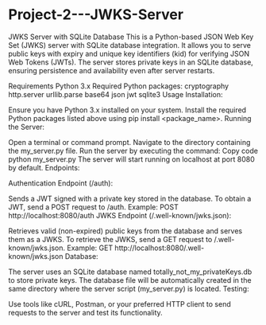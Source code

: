 # Project-2---JWKS-Server
JWKS Server with SQLite Database
This is a Python-based JSON Web Key Set (JWKS) server with SQLite database integration. It allows you to serve public keys with expiry and unique key identifiers (kid) for verifying JSON Web Tokens (JWTs). The server stores private keys in an SQLite database, ensuring persistence and availability even after server restarts.

Requirements
Python 3.x
Required Python packages:
cryptography
http.server
urllib.parse
base64
json
jwt
sqlite3
Usage
Installation:

Ensure you have Python 3.x installed on your system.
Install the required Python packages listed above using pip install <package_name>.
Running the Server:

Open a terminal or command prompt.
Navigate to the directory containing the my_server.py file.
Run the server by executing the command:
Copy code
python my_server.py
The server will start running on localhost at port 8080 by default.
Endpoints:

Authentication Endpoint (/auth):

Sends a JWT signed with a private key stored in the database.
To obtain a JWT, send a POST request to /auth.
Example: POST http://localhost:8080/auth
JWKS Endpoint (/.well-known/jwks.json):

Retrieves valid (non-expired) public keys from the database and serves them as a JWKS.
To retrieve the JWKS, send a GET request to /.well-known/jwks.json.
Example: GET http://localhost:8080/.well-known/jwks.json
Database:

The server uses an SQLite database named totally_not_my_privateKeys.db to store private keys.
The database file will be automatically created in the same directory where the server script (my_server.py) is located.
Testing:

Use tools like cURL, Postman, or your preferred HTTP client to send requests to the server and test its functionality.
